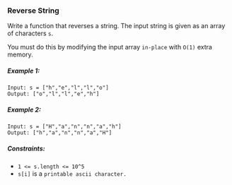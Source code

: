 ### Reverse String

Write a function that reverses a string. The input string is given as an array of characters ```s```.

You must do this by modifying the input array ```in-place``` with ```O(1)``` extra memory.

 

##### Example 1:

```
Input: s = ["h","e","l","l","o"]
Output: ["o","l","l","e","h"]
```

##### Example 2:

```
Input: s = ["H","a","n","n","a","h"]
Output: ["h","a","n","n","a","H"]
``` 

##### Constraints:

+ ```1 <= s.length <= 10^5```
+ ```s[i]``` is a ```printable ascii character.```